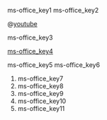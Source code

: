 ms-office_key1
ms-office_key2


@[youtube](shaXOcxm8Wk) 

ms-office_key3




[ms-office_key4](https://en.wikipedia.org/wiki/Microsoft_Office)



ms-office_key5
ms-office_key6
1. ms-office_key7
2. ms-office_key8
3. ms-office_key9
4. ms-office_key10
5. ms-office_key11

